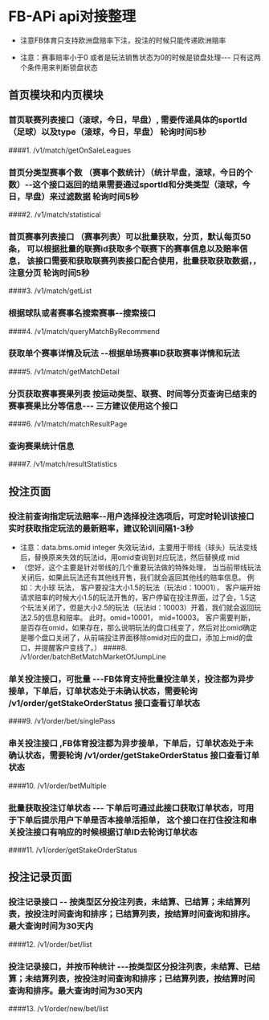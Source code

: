 # FB-APi api对接整理

* 注意FB体育只支持欧洲盘赔率下注，投注的时候只能传递欧洲赔率

* 注意：赛事赔率小于0 或者是玩法销售状态为0的时候是锁盘处理--- 只有这两个条件用来判断锁盘状态

## 首页模块和内页模块

### 首页联赛列表接口（滚球，今日，早盘）, 需要传递具体的sportId（足球）以及type（滚球，今日，早盘） 轮询时间5秒
####1. /v1/match/getOnSaleLeagues

### 首页分类型赛事个数 （赛事个数统计）（统计早盘，滚球，今日的个数）--这个接口返回的结果需要通过sportId和分类类型（滚球，今日，早盘）来过滤数据  轮询时间5秒
####2. /v1/match/statistical

### 首页赛事列表接口 （赛事列表）可以批量获取，分页，默认每页50条， 可以根据批量的联赛id获取多个联赛下的赛事信息以及赔率信息， 该接口需要和获取联赛列表接口配合使用，批量获取获取数据，，注意分页  轮询时间5秒
####3. /v1/match/getList

### 根据球队或者赛事名搜索赛事--搜索接口
####4. /v1/match/queryMatchByRecommend

### 获取单个赛事详情及玩法 --根据单场赛事ID获取赛事详情和玩法
####5. /v1/match/getMatchDetail

### 分页获取赛事赛果列表 按运动类型、联赛、时间等分页查询已结束的赛事赛果比分等信息--- 三方建议使用这个接口
####6. /v1/match/matchResultPage

### 查询赛果统计信息
####7. /v1/match/resultStatistics

## 投注页面

### 投注前查询指定玩法赔率--用户选择投注选项后，可定时轮训该接口实时获取指定玩法的最新赔率，建议轮训间隔1-3秒

* 注意：data.bms.omid	integer	失效玩法id，主要用于带线（球头）玩法变线后，替换原来失效的玩法id，用omid查询到对应玩法，然后替换成 mid
* （您好，这个主要是针对带线的几个重要玩法做的特殊处理， 当当前带线玩法关闭后，如果此玩法还有其他线开售，我们就会返回其他线的赔率信息。 例如：大小球 玩法， 客户要投注大小1.5的玩法（玩法id：10001）， 客户端开始请求赔率的时候大小1.5的玩法开售的，客户停留在投注界面，过了会，1.5这个玩法关闭了，但是大小2.5的玩法（玩法id：10003）开着，我们就会返回玩法2.5的信息和赔率。 此时。omid=10001， mid=10003。 客户需要判断，是否存在omid，如果存在，那么说明玩法的盘口线变了，然后对比omid确定是哪个盘口关闭了，从前端投注界面移除omid对应的盘口，添加上mid的盘口，并提醒客户变线了。）
####8. /v1/order/batchBetMatchMarketOfJumpLine

### 单关投注接口，可批量 ---FB体育支持批量投注单关，投注都为异步接单，下单后，订单状态处于未确认状态，需要轮询 /v1/order/getStakeOrderStatus 接口查看订单状态
####9. /v1/order/bet/singlePass

### 串关投注接口 ,FB体育投注都为异步接单，下单后，订单状态处于未确认状态，需要轮询 /v1/order/getStakeOrderStatus 接口查看订单状态
####10. /v1/order/betMultiple

### 批量获取投注订单状态 --- 下单后可通过此接口获取订单状态，可用于下单后提示用户下单是否本接单活拒单， 这个接口在打住投注和串关投注接口有响应的时候根据订单ID去轮询订单状态
####11. /v1/order/getStakeOrderStatus

## 投注记录页面

### 投注记录接口 -- 按类型区分投注列表，未结算、已结算；未结算列表，按投注时间查询和排序；已结算列表，按结算时间查询和排序。最大查询时间为30天内
####12. /v1/order/bet/list

### 投注记录接口，并按币种统计 ---按类型区分投注列表，未结算、已结算；未结算列表，按投注时间查询和排序；已结算列表，按结算时间查询和排序。最大查询时间为30天内
####13. /v1/order/new/bet/list












